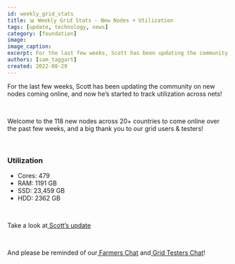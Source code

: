 ```yaml
---
id: weekly_grid_stats
title: 📊 Weekly Grid Stats - New Nodes + Utilization
tags: [update, technology, news]
category: [foundation]
image: 
image_caption: 
excerpt: For the last few weeks, Scott has been updating the community on new nodes coming online, and now he’s started to track utilization across nets!
authors: [sam_taggart]
created: 2022-08-29
---
```


For the last few weeks, Scott has been updating the community on new nodes coming online, and now he’s started to track utilization across nets!

<br/>

Welcome to the 118 new nodes across 20+ countries to come online over the past few weeks, and a big thank you to our grid users & testers!

<br/>

### Utilization

* Cores: 479
* RAM: 1191 GB
* SSD: 23,459 GB
* HDD: 2362 GB

<br/>

Take a look at[ Scott’s update](https://forum.threefold.io/t/grid-stats-new-nodes-overview/3291/11)

<br/>

And please be reminded of our[ Farmers Chat](https://t.me/threefoldfarmers) and[ Grid Testers Chat](https://t.me/threefoldtesting)!
